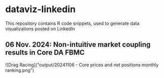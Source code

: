 # dataviz-linkedin

This repository contains R code snippets, used to generate data visualizations posted on LinkedIn

## 06 Nov. 2024: Non-intuitive market coupling results in Core DA FBMC

![Drag Racing]("output/20241106 - Core prices and net positions monthly ranking.png")
